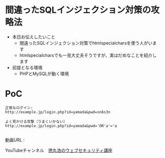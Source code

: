 # 間違ったSQLインジェクション対策の攻略法

- 本日お伝えしたいこと
  - 間違ったSQLインジェクション対策でhtmlspecialcharsを使う人がいます
  - htmlspecialcharsでも一見大丈夫そうですが、実はだめなことを紹介します
- 前提となる環境
  - PHPとMySQLが動く環境

# PoC

```
正常なログイン:
http://example.jp/login.php?id=yamada&pwd=sn6s3n

よく見かける攻撃（うまくいかない）
http://example.jp/login.php?id=yamada&pwd='OR'a'='a


```


動画URL : []()

YouTubeチャンネル　[徳丸浩のウェブセキュリティ講座](https://www.youtube.com/channel/UCLNW6Bo_YU3TxnzsII2gEDA)
